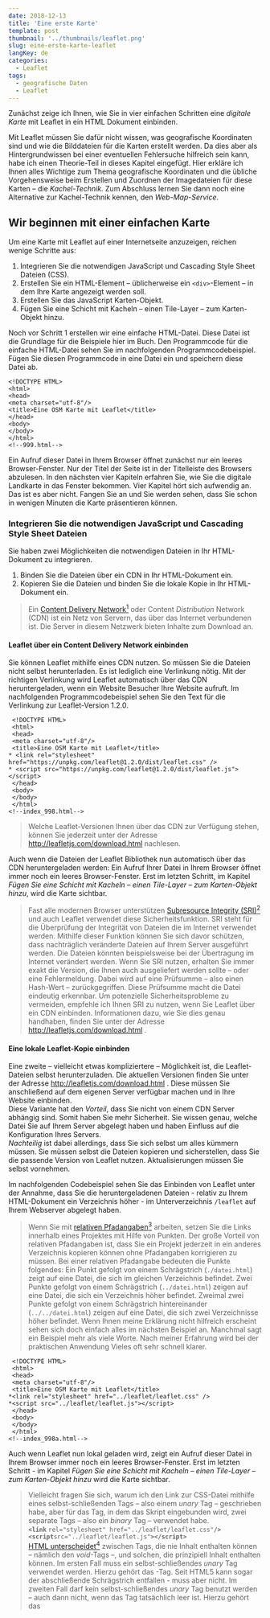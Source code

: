 ```yaml
---
date: 2018-12-13
title: 'Eine erste Karte'
template: post
thumbnail: '../thumbnails/leaflet.png'
slug: eine-erste-karte-leaflet
langKey: de
categories:
  - Leaflet
tags:
  - geografische Daten
  - Leaflet
---
```


Zunächst zeige ich Ihnen, wie Sie in vier einfachen Schritten eine
_digitale Karte_ mit Leaflet in ein HTML Dokument einbinden.

Mit Leaflet müssen Sie dafür nicht wissen, was geografische Koordinaten sind
und wie die Bilddateien für die Karten erstellt werden. Da dies aber als Hintergrundwissen bei einer eventuellen Fehlersuche hilfreich sein kann,
habe ich einen Theorie-Teil in dieses Kapitel eingefügt.
Hier erkläre ich Ihnen alles Wichtige zum Thema geografische Koordinaten und die übliche
Vorgehensweise beim Erstellen und Zuordnen der Imagedateien für diese Karten –
die _Kachel-Technik_. Zum Abschluss lernen Sie dann noch eine Alternative zur
Kachel-Technik kennen, den _Web-Map-Service_.

## Wir beginnen mit einer einfachen Karte

Um eine Karte mit Leaflet auf einer Internetseite anzuzeigen,
reichen wenige Schritte aus:

1. Integrieren Sie die notwendigen JavaScript und Cascading Style Sheet Dateien (CSS).
2. Erstellen Sie ein HTML-Element – üblicherweise ein `<div>`-Element – in dem Ihre Karte angezeigt werden soll.
3. Erstellen Sie das JavaScript Karten-Objekt.
4. Fügen Sie eine Schicht mit Kacheln – einen Tile-Layer – zum Karten-Objekt hinzu.

Noch vor Schritt 1 erstellen wir eine einfache HTML-Datei.
Diese Datei ist die Grundlage für die Beispiele hier im Buch.
Den Programmcode für die einfache HTML-Datei sehen Sie im nachfolgenden
Programmcodebeispiel. Fügen Sie diesen Programmcode in eine Datei ein und
speichern diese Datei ab.

```
<!DOCTYPE HTML>
<html>
<head>
<meta charset="utf-8"/>
<title>Eine OSM Karte mit Leaflet</title>
</head>
<body>
</body>
</html>
<!--999.html-->
```

Ein Aufruf dieser Datei in Ihrem Browser öffnet zunächst nur ein
leeres Browser-Fenster. Nur der Titel der Seite ist in der Titelleiste des
Browsers abzulesen. In den nächsten vier Kapiteln erfahren Sie, wie Sie die
digitale Landkarte in das Fenster bekommen. Vier Kapitel hört sich aufwendig
an. Das ist es aber nicht. Fangen Sie an und Sie werden sehen, dass Sie schon
in wenigen Minuten die Karte präsentieren können.

### Integrieren Sie die notwendigen JavaScript und Cascading Style Sheet Dateien

Sie haben zwei Möglichkeiten die notwendigen Dateien in Ihr HTML-Dokument zu integrieren.

1. Binden Sie die Dateien über ein CDN in Ihr HTML-Dokument ein.
2. Kopieren Sie die Dateien und binden Sie die lokale Kopie in Ihr HTML-Dokument ein.

> Ein [Content Delivery Network](https://de.wikipedia.org/w/index.php?title=Content_Delivery_Network&oldid=181620918)[^1]
> oder Content _Distribution_ Network (CDN) ist ein
> Netz von Servern, das über das Internet verbundenen ist. Die
> Server in diesem Netzwerk bieten Inhalte zum Download an.

#### Leaflet über ein Content Delivery Network einbinden

Sie können Leaflet mithilfe eines CDN nutzen. So müssen Sie die Dateien nicht selbst herunterladen. Es ist lediglich eine Verlinkung nötig. Mit der richtigen Verlinkung wird Leaflet automatisch über das CDN heruntergeladen, wenn ein Website Besucher Ihre Website aufruft. Im nachfolgenden Programmcodebeispiel sehen Sie den Text für die Verlinkung zur Leaflet-Version 1.2.0.

```
 <!DOCTYPE HTML>
 <html>
 <head>
 <meta charset="utf-8"/>
 <title>Eine OSM Karte mit Leaflet</title>
* <link rel="stylesheet" href="https://unpkg.com/leaflet@1.2.0/dist/leaflet.css" />
* <script src="https://unpkg.com/leaflet@1.2.0/dist/leaflet.js"></script>
 </head>
 <body>
 </body>
 </html>
<!--index_998.html-->
```

> Welche Leaflet-Versionen Ihnen über das CDN zur Verfügung stehen, können
> Sie jederzeit unter der Adresse http://leafletjs.com/download.html
> nachlesen.

Auch wenn die Dateien der Leaflet Bibliothek nun automatisch über das CDN heruntergeladen werden:
Ein Aufruf Ihrer Datei in Ihrem Browser öffnet immer noch ein leeres Browser-Fenster.
Erst im letzten Schritt, im Kapitel _Fügen Sie eine Schicht mit Kacheln – einen Tile-Layer – zum Karten-Objekt hinzu_, wird die Karte sichtbar.

> Fast alle modernen Browser unterstützen [Subresource Integrity (SRI)](https://en.wikipedia.org/w/index.php?title=Subresource_Integrity&oldid=839480720)[^2]
> und auch
> Leaflet verwendet diese
> Sicherheitsfunktion. SRI steht für die Überprüfung der Integrität
> von Dateien die im Internet verwendet werden. Mithilfe dieser
> Funktion können Sie sich davor schützen, dass nachträglich veränderte Dateien auf Ihrem
> Server ausgeführt werden. Die Dateien könnten beispielsweise bei der Übertragung im Internet verändert werden. Wenn Sie SRI nutzen, erhalten Sie immer exakt die Version, die
> Ihnen auch ausgeliefert werden sollte – oder eine
> Fehlermeldung. Dabei wird auf eine Prüfsumme – also einen
> Hash-Wert – zurückgegriffen. Diese Prüfsumme macht die Datei eindeutig erkennbar. Um potenzielle Sicherheitsprobleme zu vermeiden, empfehle ich
> Ihnen SRI zu nutzen, wenn Sie Leaflet über ein CDN einbinden. Informationen dazu, wie
> Sie dies genau handhaben, finden Sie unter der
> Adresse http://leafletjs.com/download.html .

#### Eine lokale Leaflet-Kopie einbinden

Eine zweite – vielleicht etwas kompliziertere – Möglichkeit ist, die
Leaflet-Dateien selbst herunterzuladen. Die aktuellen Versionen finden Sie unter
der Adresse http://leafletjs.com/download.html . Diese müssen Sie anschließend auf
dem eigenen Server verfügbar machen und in Ihre Website einbinden.  
Diese Variante hat den _Vorteil_, dass Sie nicht von einem CDN Server abhängig sind.
Somit haben Sie mehr Sicherheit. Sie wissen genau, welche Datei Sie auf Ihrem Server
abgelegt haben und haben Einfluss auf die Konfiguration Ihres Servers.  
_Nachteilig_ ist dabei allerdings, dass Sie sich selbst um alles kümmern müssen.
Sie müssen selbst die Dateien kopieren und sicherstellen, dass Sie die passende
Version von Leaflet nutzen. Aktualisierungen müssen Sie selbst vornehmen.

Im nachfolgenden Codebeispiel sehen Sie das Einbinden von Leaflet unter der Annahme, dass Sie die heruntergeladenen Dateien - relativ zu Ihrem HTML-Dokument ein Verzeichnis höher - im Unterverzeichnis `/leaflet` auf Ihrem Webserver abgelegt haben.

> Wenn Sie mit [relativen Pfadangaben](https://de.wikipedia.org/w/index.php?title=Pfadname&oldid=182767239)[^3] arbeiten, setzen Sie die Links innerhalb eines Projektes mit Hilfe von Punkten. Der große Vorteil von relativen Pfadangaben ist, dass Sie ein Projekt jederzeit in ein anderes
> Verzeichnis kopieren können ohne Pfadangaben korrigieren zu müssen. Bei einer relativen Pfadangabe bedeuten die Punkte folgendes: Ein Punkt gefolgt von einem Schrägstrich (`./datei.html`) zeigt auf eine Datei, die sich im gleichen Verzeichnis befindet. Zwei Punkte gefolgt von einem Schrägstrich (`../datei.html`) zeigen auf eine Datei, die sich ein Verzeichnis höher befindet. Zweimal zwei Punkte gefolgt von einem Schrägstrich hintereinander (`../../datei.html`) zeigen auf eine Datei, die sich zwei Verzeichnisse höher befindet. Wenn Ihnen meine Erklärung nicht hilfreich erscheint sehen sich doch einfach alles im nächsten Beispiel an. Manchmal sagt ein Beispiel mehr als viele Worte. Nach meiner Erfahrung wird bei der praktischen Anwendung Vieles oft sehr schnell klarer.

```
 <!DOCTYPE HTML>
 <html>
 <head>
 <meta charset="utf-8"/>
 <title>Eine OSM Karte mit Leaflet</title>
*<link rel="stylesheet" href="../leaflet/leaflet.css" />
*<script src="../leaflet/leaflet.js"></script>
 </head>
 <body>
 </body>
 </html>
<!--index_998a.html-->
```

Auch wenn Leaflet nun lokal geladen wird, zeigt ein Aufruf dieser Datei in Ihrem Browser
immer noch ein leeres Browser-Fenster. Erst im letzten Schritt -
im Kapitel _Fügen Sie eine Schicht mit Kacheln – einen Tile-Layer – zum Karten-Objekt hinzu_ wird die Karte sichtbar.

> Vielleicht fragen Sie sich, warum ich den Link zur CSS-Datei mithilfe
> eines selbst-schließenden Tags – also einem _unary_ Tag – geschrieben habe,
> aber für das Tag, in dem das Skript eingebunden wird, zwei separate
> Tags – also ein _binary_
> Tag – verwendet habe.  
> **`<link`** `rel="stylesheet" href="../leaflet/leaflet.css"`**`/>`**  
> **`<script`**`src="../leaflet/leaflet.js"`**`></script>`**  
> [HTML unterscheidet](https://de.wikipedia.org/w/index.php?title=Hilfe:Tags&oldid=181586744#Syntax)[^4]
> zwischen Tags, die nie
> Inhalt enthalten können – nämlich den _void_-Tags –, und
> solchen, die prinzipiell Inhalt enthalten können. Im ersten Fall
> muss ein selbst-schließendes _unary_ Tag verwendet werden.
> Hierzu gehört das <link>-Tag. Seit HTML5 kann sogar der abschließende Schrägstrich
> entfallen - muss aber nicht.
> Im zweiten Fall darf kein selbst-schließendes _unary_ Tag
> benutzt werden – auch dann nicht, wenn das Tag tatsächlich leer
> ist. Hierzu gehört das <script>-Tag.

#### Leaflet performant einbinden – defer oder async

In diesem Kapitel erkläre ich Ihnen, wie Sie Leaflet in Ihre Website einbinden
können, ohne den Ladeprozess der Webseite zu unterbrechen. Falls Sie noch unsicher
in der Anwendung von JavaScript sind und dieses Kapitel Sie eher verwirrt,
dann dürfen sie es überspringen. Das Beachten der Performance können
Sie auch erst angehen,
wenn Sie die ersten Karten selbst erstellt haben. Lesen Sie in diesem Falle einfach
im Kapitel _Erstellen Sie ein Element in dem Ihre Karte angezeigt werden soll_
weiter.

##### Was passiert genau, wenn eine Website geladen wird die im Kopfbereich ein Skript einbindet?

Sehen wir uns zunächst einmal an, was genau passiert, wenn ein Browser eine Website mit einem `<script>`-Tag lädt.

1. Als erstes lädt der Browser den Text der HTML-Seite.
2. Als nächstes beginnt er, den HTML-Code zu analysieren, also zu parsen.
3. Nun trifft der Parser auf das `<script>`-Tag, welches auf eine externe Skript-Datei verweist.
4. Der Browser fordert die Skript-Datei an. Einstweilen blockiert und stoppt der Parser seine Arbeit.
5. Je nach Größe der Datei ist das Skript nach einiger Zeit vollständig heruntergeladen und wird anschließend ausgeführt.
6. Nun endlich kann der Parser seine Arbeit fortsetzten und den Rest des
   HTML-Dokuments analysieren und am Ende im Browser anzeigen.

Wenn Sie sich diese Abfolge ansehen, können Sie sich vorstellen, dass Punkt vier
das performante Laden der Website negativ beeinflusst. Der Ladevorgang der Website
macht praktisch eine Pause. Solange bis alle Skripte heruntergeladen sind, passiert
nichts mehr. Und wenn es eine Sache gibt, die Website-Besucher und Suchmaschinen nicht
mögen, dann ist dies die Wartezeit beim Aufbau der Website.

##### Wie können Sie die Ladezeit positiv beeinflussen?

Um das im vorherigen Abschnitt beschriebene Problem zu umgehen wurde früher oft
empfohlen, den JavaScript-Code möglichst nah am schließenden
`<body>`-Tag in die Website zu integrieren. Zu dieser Empfehlung gibt
es mit HTML5 zwei gute Alternativen – nämlich die Attribute
[`defer`](https://wiki.selfhtml.org/index.php?title=Referenz:HTML/Attribute/defer&oldid=27295)[^5]
und
[`async`](https://wiki.selfhtml.org/index.php?title=Referenz:HTML/Attribute/async&oldid=27294)[^6].

Sofern Sie das Attribut `defer` verwenden, wird das Skript ausgeführt,
wenn das HTML-Dokument geladen und für die Ansicht umgewandelt - also geparst - ist.
Zum anderen können Sie das Attribut `async`
einsetzten. Mit `async` wird Ihr Skript asynchron mit dem HTML-Dokument ausgeführt.
Wenn Sie keines dieser Attribute explizit angegeben, wird erst das vollständige
Skript geladen und ausgeführt und erst dann wird das Laden und Parsen des
HTML-Dokuments fortgesetzt.

##### Was sollten Sie beim Einsatz von defer oder async mit Leaflet beachten?

Wenn Sie Ihre Karte auf Ihrer Website anzeigen, werden Sie nicht nur das
Leaflet-Skript laden. Sie werden später noch eigenen JavaSript-Code schreiben.
Dieser eigene Code setzt das Laden des Leaflet-Skripts voraus.
Aus diesem Grund müssen Sie sicherstellen, dass die Leaflet Bibliothek vollständig
geladen ist, bevor Ihr eigener Code ausgeführt wird. Dies können Sie mithilfe
des _Eventhandlers_: `load`.

Obwohl Ihr eigenes Skript voraussetzt, dass Leaflet vollständig geladen ist,
können Sie das Attribut `async` verwenden. Sehen Sie selbst: Das folgende einfache
Beispiel zeigt es Ihnen.

```
 <html>
 <head>
 <title>Eine OSM Karte mit Leaflet</title>
 <link rel="stylesheet"
 href="https://unpkg.com/leaflet@1.2.0/dist/leaflet.css" />
 </head>
 <body>
 <div id="map" style="width: 600px; height: 400px"></div>
*<script src="mymap_99.js" async></script>
*<script
*src="https://unpkg.com/leaflet@1.2.0/dist/leaflet.js" async></script>
 </body>
 </html>
<!--mymap_99.html-->
```

In ihrem eigenen Skript `mymap_99.js` müssen Sie mithilfe
von `window.addEventListener('load', function() ... )` das Laden des
vollständigen HTML-Dokuments abwarte.

```
*window.addEventListener('load', function()
 {
 var map = L.map('map',
 {
 center: [50.27264, 7.26469],
 zoom: 10
 });
 L.tileLayer('http://{s}.tile.osm.org/{z}/{x}/{y}.png').addTo(map);
 },
 false
*);
<!--mymap_99.js-->
```

Alle weiteren Beispiele hier im Buch habe ich ohne das Attribut `async`
erstellt, weil ich den Schwerpunkt auf die Verwendung von Leaflet
selbst setzen wollte.

### Erstellen Sie ein Element in dem Ihre Karte angezeigt werden soll

Das Einfügen eines HTML-Elements in unser Grundgerüst dürfte für Sie kein Problem
darstellen. Der Vollständigkeit halber habe ich diesen Schritt hier trotzdem eingefügt.

Setzen Sie ein `<div>`-Element mit einer bestimmten `ID` an die Stelle in Ihrem
HTML-Dokument, an der Sie Ihre Karte anzeigen möchten.
Stellen Sie dabei sicher, dass das `<div>`-Element, also der Kartencontainer,
eine definierte Höhe hat.

> Der einfachste Weg einem HTML-Element eine feste Höhe zuzuordnen, ist das `style`-Attribut – also direkt im HTML-Element selbst. Weil hier im Buch _Leaflet_ das Hauptthema ist, verwende ich für das Einbinden von Stylesheets in den Beispielen diese einfache Methode. Durch das direkte Festlegen von
> Formaten gehen allerdings im praktischen Einsatz viele Vorteile verloren. Alternative Varianten zum Einbinden von Stylesheets finden Sie unter anderem unter der Adresse [https://wiki.selfhtml.org/wiki/CSS/alternative_Stylesheets](https://wiki.selfhtml.org/index.php?title=CSS/alternative_Stylesheets&oldid=61905)[^7].

Im nachfolgenden Programmcodeausschnitt sehen Sie die relevante Zeile `<div style="height: 180px;" id="mapid"></div>`.

```
 <!DOCTYPE HTML>
 <html>
 <head>
 <meta charset="utf-8"/>
 <title>Eine OSM Karte mit Leaflet</title>
 <link rel="stylesheet" href="../leaflet/leaflet.css" />
 <script src="../leaflet/leaflet.js"></script>
 </head>
 <body>
*<div style="height: 180px;" id="mapid"></div>
 </body>
 </html>
<!--index_997.html-->
```

So, nun ist das HTML-Dokument bereit ein Leaflet Kartenobjekt zu initialisieren und interessante Dinge mit ihm anzustellen.

### Erstellen Sie das Karten-Objekt

Nun wird es spannend. Wir erstellen das Skript das die Karte anzeigen wird. Dabei beginnen wir mit dem Erstellen des Karten-Objektes. Im nachfolgenden Programmcodeausschnitt sehen Sie die erste Zeile des Skripts.

```
 <!DOCTYPE HTML>
 <html>
 <head>
 <title>Eine OSM Karte mit Leaflet</title>
 <link rel="stylesheet" href="../leaflet/leaflet.css" />
 <script src="../leaflet/leaflet.js"></script>
 </head>
 <body>
 <div style="height: 180px;" id="mapid"></div>
 <script>
*var mymap = L.map('mapid').setView([50.27264, 7.26469], 13);
 </script>
 </body>
 </html>
<!--index_996.html-->
```

Was haben wir genau gemacht? Wir haben mit dem Befehl `var mymap = L.map('mapid')` ein neues Objekt – oder eine neue Instanz – der Klasse `map` erstellt und dieser den Namen `mymap` gegeben.

> Sie frage sich nun vielleicht, wie wir
> eine neue Instanz ohne die Verwendung des Schlüsselwortes `new`
> erstellen konnten? Die Antwort ist einfach: Die Leaflet-Klassen sind mit
> einem Großbuchstaben – beispielsweise `L.Map` – benannt und diese
> müssen mit `new` erstellt werden. Es gibt aber Shortcuts mit Kleinbuchstaben
> – `L.map` – die aus Bequemlichkeitsgründen von den Leaflet-Programmierern
> für Sie erstellt wurden. Leaflet setzt hier das Entwurfsmuster
> [Fabrikmethode](https://de.wikipedia.org/w/index.php?title=Fabrikmethode&oldid=183961607)[^8]
> ein. Das Muster beschreibt, wie ein Objekt
> durch Aufruf einer Methode anstatt durch direkten Aufruf
> eines Konstruktors erzeugt wird.  
> Wollen Sie sich dies selbst ansehen? Die [Funktion `L.map()`](https://github.com/Leaflet/Leaflet/blob/7ed780cd35474f2acf0f17e7394807ff0973a031/src/map/Map.js#L1708)[^9] der Klasse `L.Map`
> finden Sie auf Github ganz am Ende in der Datei `map.js`. Ein weiteres Beispiel
> finden Sie zu Beginn des Kapitels _Custom Markers_.

Das Festlegen des Kartenmittelpunktes mithilfe der Koordinaten `[50.27264, 7.26469]`
und der Methode `setView()` und die Angabe der Zoomstufe 13 ist optional.
Ich empfehle Ihnen, diese Werte immer mitzugeben.
Denn: Es ist für jeden ärgerlich eine Karte zu sehen, die die ganze Welt anzeigt –
die relevanten Daten befinden sich aber alle in Gering, einem kleinen Dorf
in der deutschen Eifel. Man muss somit erst einmal mehrmals auf die Schaltflächen
zum Zoomen klicken.

> Sagen Ihnen die _Koordinaten_ in der Form [50.27264, 7.26469] nichts und möchten
> Sie gerne mehr zum Thema geografische Koordinaten erfahren? Dann lesen den Exkurs
> im Kapitel _Exkurs: Geographische Koordinaten_.

Sie verfügen nun über ein Leaflet Karten-Objekt,
mit dem Sie eine Karte anzeigen können.
Sie müssen dem _Karten-Objekt_ noch mitteilen,
welches _Kartenbild_ - also welche Grafiken - es anzeigen soll.
Dies tun Sie, indem Sie eine Schicht mit Kacheln, also einen _Tile-Layer_,
zum Karten-Objekt hinzufügen.
Wie Sie dies genau tun, zeige ich Ihnen im nächsten Kapitel.

### Fügen Sie eine Schicht mit Kacheln – einen Tile-Layer – zum Karten-Objekt hinzu

Der letzte Schritt beim Erstellen der Karte ist das Hinzufügen
der Kachel-Schicht. Diese Schicht – oder dieser Layer –
kann als eine Art Basiskarte angesehen werden.
Es handelt sich um die Grafiken, auf der die Geoobjekte,
die wir hier im Buch erarbeiten, dargestellt werden.
Also die Imagedateien.

Kacheln zum Anzeigen in einem digitalen Kartenobjekt werden
als Service von unterschiedlichen Providern angeboten.
Im nächsten Kapitel werde ich Ihnen genauer erläutert,
dass diese Kacheln normalerweise als 256 Pixel x 256 Pixel
Images angeboten werden und warum die URL zum Aufruf der Kacheln
die etwas kryptisch wirkenden Zeichen `/{z}/{x}/{y}.png` enthält.

Ich verwende hier das Angebot von http://www.openstreetmap.org zur Darstellung der Karte. Den Programmcode zum Einbinden der Imagedateien vom OpenStreetMap Tile-Server habe ich im nachfolgenden Programmcodebeispiel eingefügt. Es ist die Zeile `L.tileLayer('http://{s}.tile.osm.org/{z}/{x}/{y}.png').addTo(mymap);`. Die rechtlichen Voraussetzungen zur Verwendung der Kacheln des Openstreetmap-Servers finden Sie unter der Adresse `https://operations.osmfoundation.org/policies/tiles`.

```
 <!DOCTYPE HTML>
 <html>
 <head>
 <title>Eine OSM Karte mit Leaflet</title>
 <link rel="stylesheet" href="../leaflet/leaflet.css" />
 <script src="../leaflet/leaflet.js"></script>
 </head>
 <body>
 <div style="height: 180px;" id="mapid"></div>
 <script>
 var mymap = L.map('mapid').setView([50.27264, 7.26469], 13);
*L.tileLayer('http://{s}.tile.osm.org/{z}/{x}/{y}.png').addTo(mymap);
 </script>
 </body>
 </html>
<!--index_995.html-->
```

Was haben wir genau gemacht? Wir haben ein `TileLayer`-Objekt erstellt und diesem
die URL des OpenStreetMap-Servers übergeben. Außerdem haben wir die
Methode `addTo()` aufgerufen und dieser Methode unser Karten-Objekt
`mymap` als Parameter übergeben. So weiß Leaflet nun genau,
welche Bilder es wo abrufen
soll und kann die Kartenschicht zeichnen.

> Ich hatte es eben schon erwähnt: Leaflet ist so programmiert, dass Sie die
> verschiedenen Methoden verketten können. Dies ist möglich, weil die
> unterschiedlichen Methoden Objekte zurückgeben, die wieder
> Funktionen enthalten. Leaflet setzt das Entwurfsmuster
> [Fabrikmethode](https://de.wikipedia.org/w/index.php?title=Fabrikmethode&oldid=183961607)[^10]
> ein. So konnten wir
> `.addTo(mymap)` einfach an `L.tileLayer('http://{s}.tile.osm.org/{z}/{x}/{y}.png')` anhängen.
> Alternativ hätten wir zuerst ein TileLayer Objekt erstellen müssen und
> hätten erst im nächsten Schritt die Methode `addTo()` aufrufen können.

```
var x = L.tileLayer('http://{s}.tile.osm.org/{z}/{x}/{y}.png');
x.addTo(mymap);
```

Fertig! Sie haben nun eine vollständige Karte erstellt. Zählen Sie nach:
In diesen vier Schritten haben Sie gerade einmal fünf Zeilen Programmcode eingegeben.

Standardmäßig sind alle
Maus- und Touch-Interaktionen auf der Karte aktiviert.
Probieren Sie es aus – wir haben ja bisher noch keine Optionen übergeben –
alles ist Standard.
Sie können die Karte vergrößern und verkleinern und in der rechten unteren Ecke befindet sich ein
Hinweis darauf, dass die Karte mit Leaflet erstellt wurde.
Sie können nun die ganze Welt auf dieser Karte erkunden.
In der nachfolgenden Abbildung sehen Sie diese Karte – so sollte diese bei Ihnen aussehen, wenn Sie meinem Beispiel gefolgt sind.

![Ein Screenshot der eine Landkarte mit Leaflet anzeigt.](/images/997.png)

Bevor wir die Karte nun weiter bearbeiten, sehen wir uns ein bisschen Theorie an. Falls Sie keine Theorie mögen, können sie sofort praktisch im Kapitel _Die Karte mit Daten bestücken_ weitermachen.

##Exkurs: Geographische Koordinaten

Mithilfe von Längen und Breitengraden
können Sie die genaue Position eines jedes Punktes auf der Erdoberfläche angeben.

### Das Koordinatensystem der Erde

Das Grad-Netz der Erde ist ein gedachtes Koordinatensystem auf der Erdoberfläche mit sich rechtwinklig schneidenden Längen- und Breitenkreisen. Zum Aufbau dieses Koordinatensystems wird unser Erdball zunächst in 180 Breitenkreise und 360 Längenkreise eingeteilt.

- Die [Breitengrade](https://de.wikipedia.org/w/index.php?title=Geographische_Breite&oldid=183712238)[^11]
  oder Breitenkreise verlaufen parallel zum Äquator.
- Die [Längengrade](https://de.wikipedia.org/w/index.php?title=Geographische_L%C3%A4nge&oldid=182518754)[^12]
  oder Längenkreise verbinden Nord- und Südpol.

So entsteht ein [grobmaschiges Gitter](https://de.wikipedia.org/w/index.php?title=Geographische_Koordinaten&oldid=183407489)[^13],
anhand dessen jeder die ungefähre
Position auf der Erdoberfläche bestimmen kann.

![Das Gradnetz der Erde - By CIA, Niteowlneils (Public domain), via Wikimedia Commons](/images/964er.png)

Um die Genauigkeit zu erhöhen, wird jeder Breiten- und Längengrad weiter unterteilt.

#### Breitengrade

Die [Breitengrade](https://de.wikipedia.org/w/index.php?title=Geographische_Breite&oldid=183712238)
verlaufen von Osten nach Westen. Vielleicht wissen Sie noch aus dem Erdkundeunterricht in der Schule, dass der Äquator im rechten Winkel zur Erdachse verläuft. Er liegt etwa in der Mitte zwischen Nord- und Südpol. Im geografischen Koordinatensystem gilt er als Ausgangspunkt für die Berechnung der Breitenkreise und ihm wird ein Winkel von 0° zugeordnet.

![Breitengrade (Latitude) - By Pearson Scott Foresman (Public domain), via Wikimedia Commons](/images/964br.png)

#### Längengrade

Die [Längengrade](https://de.wikipedia.org/w/index.php?title=Geographische_L%C3%A4nge&oldid=182518754)[^14]
auf der Erde verlaufen von Norden nach Süden. Sie umspannen die Erde praktisch. Eine Längenkreishälfte wird als Meridian bezeichnet. Die Längenkreise haben keinen natürlichen Nullpunkt. Heute gilt der Meridan, der den Londoner Stadtteil Greenwich durchläuft, als Nullmeridian und somit als Ausgangspunkt für die Berechnung der Längengrade.

![Längengrade (Longitude) - By Pearson Scott Foresman (Public domain), via Wikimedia Commons](/images/964la.png)

### Schreibweisen von geografischen Koordinaten

Bei der Angabe von geographischen Koordinaten wird heute normalerweise eine von zwei
Schreibweisen verwendet: Entweder das [Sexagesimalsystem](https://de.wikipedia.org/w/index.php?title=Sexagesimalsystem&oldid=184103468)[^15],
welches von Wikipedia verwendet wird, oder die Dezimalschreibweise, die von Computerprogrammen bevorzugt wird.
Im Laufe unserer Geschichte haben sich allerdings eine Menge mehr unterschiedlicher
Systeme entwickelt.

> Falls Sie einmal in die Verlegenheit
> kommen sollten und eine Koordinate von einem System in ein anderes
> umrechnen müssen, kann ich Ihnen die Website [https://www.deine-berge.de/Rechner/Koordinaten/Dezimal/51,10](https://www.deine-berge.de/Rechner/Koordinaten/Dezimal/51,10)[^16]
> empfehlen,
> weil diese das Umrechnen zwischen vielen verschiedenen Systemen
> unterstützt.

#### Das Sexagesimalsystem

Das [Sexagesimalsystem](https://de.wikipedia.org/w/index.php?title=Sexagesimalsystem&oldid=184103468)[^17]
ist die traditionelle Schreibweise. Dieses System heißt
Sexagesimal, weil ein Grad eines Breitengrades 60 Minuten entspricht. Somit basiert
das Sexagesimalsystem auf der Zahl 60. Und der lateinische Name der Zahl 60 ist
_'sexagesimus'_.

Jeder Breiten- und Längengrad wird in 60 Minuten mit je 60 Sekunden unterteilt. Eine Koordinate besteht somit aus drei Teilen.

- Der erste Teil gibt die Längen- und Breitengrade als Winkel in Grad (°) an.
  Die Angabe ist ganzzahlig und liegt beim Längengrad zwischen  
  -180 und +180  
  und beim Breitengrad zwischen  
  -90 und +90.  
  Dabei steht beim Längengrad  
  **-**90° für die Angabe 90° **Süd**  
  und  
  **+**90° für die Angabe 90° **Nord**.  
  Die Breite wird entsprechend in **-**180° bis **+**180° angegeben,
  anstelle von 180° **West** bis 180° **Ost**.
- Der zweite Teil gibt die Minuten an. Die Minuten werden durch eine Prime (′) gekennzeichnet. Jeder Grad hat 60 Minuten. Das bedeutet, dass diese Zahl nicht kleiner als 0 sein darf und kleiner als 60 sein muss.
- Der dritte Teil gibt die Sekunden an. Jede Minute hat 60 Sekunden, die anhand einer Doppelprime (″) erkennbar sind. Genau wie bei den Minuten gilt also auch hier: Die Sekundenzahl darf nicht kleiner als 0 sein und muss kleiner als 60 sein.

Eine Breitenminute entspricht auf der Erdoberfläche einer Strecke von circa 1,852 Kilometern. Die Strecke, die einer Längenminute entspricht, beträgt am Äquator ebenfalls 1,852 Kilometer, verringert sich aber zum Pol hin auf 0 Kilometer.

So hat beispielsweise die Zugspitze die Koordinaten `47°25′16″, 10°59′7″`. Einem Ort, der auf dem westlichen Teil der Südhalbkugel liegt, könnten die Koordinaten `-11°27′30″, -72°47′23″` zugeordnet werden.

#### Die Dezimalschreibweise

Parallel zum traditionell gebräuchlichen Sexagesimalsystem hat sich die Angabe der
Koordinaten im Dezimalsystem etabliert. Das Dezimalsystem basiert auf der Zahl

10. Dieses System wird vor allem deshalb von Computern gerne benutzt, weil es sich
    damit recht unkompliziert rechnen lässt.

Die Genauigkeit einer Koordinate in der Dezimalschreibweise hängt sehr von der
Anzahl der Nachkommastellen ab. Bei nur zwei Nachkommastellen ergibt sich eine
mögliche Abweichung von bis zu einem Kilometer, bei vier Stellen nach dem Komma sind
es nur noch zehn Meter Abweichung und sechs Nachkommastellen entsprechen einer
Genauigkeit von einem Meter.

Orten auf der West- und Südhalbkugel wird in der Regel ein Minus (-) vorangestellt. Die Breite wird in Dezimalgrad von -90° bis +90° angegeben. Dabei steht **-**90° für die Angabe 90° **Süd** und **+**90° für die Angabe 90° **Nord**. Die Breite wird entsprechend in **-**180° bis **+**180° angegeben, anstelle von 180° **West** bis 180° **Ost**.  
Beispielsweise werden im Dezimalsystem die Koordinaten der Zugspitze mit `47.4211, 10.9852` angegeben. Einem Ort, der auf dem westlichen Teil der Südhalbkugel liegt, könnten die Koordinaten `-13.163333, -72.545556` zugeordnet werden.

## Exkurs: Wie werden Landkarten auf einer Website angezeigt?

Eine Karte ist im Grunde genommen nichts anderes als die Darstellung
einer [Abbildung](https://de.wikipedia.org/w/index.php?title=Abbild&oldid=182130782)[^18]
oder [Grafik](https://de.wikipedia.org/w/index.php?title=Grafik&oldid=182761925)[^19].
Abbildungen oder Grafiken müssen, damit sie von Computern verarbeitet werden können,
in einem [Grafikformat](https://de.wikipedia.org/w/index.php?title=Grafikformat&oldid=183935915)[^20]
gespeichert werden. Bevor wir uns genau ansehen, wie die Grafiken für
Landkarten erstellt werden, erkläre ich Ihnen nachfolgend kurz
die wesentlichen Unterschiede dieser beiden Formate.

### Grafikformate: Vektoren und Rastergrafiken

Ein Grafikformat ist ein Dateiformat, das den Aufbau einer Bilddatei beschreibt.
Bei den Grafikformaten können Sie alles in allem
zwischen [Vektorgrafiken](https://de.wikipedia.org/w/index.php?title=Vektorgrafik&oldid=182749111)[^21]
und
[Rastergrafiken](https://de.wikipedia.org/w/index.php?title=Rastergrafik&oldid=178300838)[^22]
unterscheiden. Im nächsten Bild sehen Sie oben eine Vektorgrafik
und unten eine Rastergrafik.

![Vektorgrafik und Rastergrafik](/images/930.png)

#### Vektoren

[Vektorgrafiken](https://de.wikipedia.org/w/index.php?title=Vektorgrafik&oldid=182749111)[^23]
basieren, im Gegensatz zu Rastergrafiken, nicht auf einem Pixelraster,
indem jedem Bildpunkt ein Farbwert zugeordnet ist.
Vektorgrafiken basieren auf einer Formel, die die Elemente, aus denen das Bild aufgebaut ist, genau beschreibt. Ein Kreis kann in einer Vektorgrafik anhand des Mittelpunktes, des Radiuses, der Linienstärke und der Farbe vollständig beschrieben werden. Deshalb müssen auch nur diese Parameter gespeichert werden. Je nach Bildgröße benötigen Vektorgrafiken daher oft weniger Speicherplatzbedarf als Rastergrafiken. Außerdem können sie im Gegensatz zur Rastergrafik stufenlos und verlustfrei skaliert, also vergrößert oder verkleinert werden.

#### Rastergrafiken

[Rastergrafiken](https://de.wikipedia.org/w/index.php?title=Rastergrafik&oldid=178300838)[^24]
kennen Sie sicherlich auch unter dem Namen Pixelgrafik oder
Bitmap. Dieses Format beschreibt die Bilder in Form einer Anordnung von Pixeln
als Raster. Pixel sind im Grunde genommen nichts anderes als Bildpunkten,
denen eine Farbe zugeordnet ist. Anders als bei Vektorgrafiken ist die Bildgröße –
die Breite und Höhe gemessen in Pixeln – und die Farbtiefe – die maximale Anzahl
an Farben – ein wesentliches Merkmal des Bildes. Eine Rastergrafik kann nicht
stufenlos und verlustfrei vergrößert werden.

### Vektoren und Rastergrafiken für digitale Karten

Karten sollen intuitiv und einfach bedienbar sein.
Idealerweise ist jeder Ausschnitt der Karte in jeder Auflösung schnell abrufbar.

Theoretisch ist dies für Vektorkarten möglich. Praktisch kostet es aber sehr viel Rechenzeit. Abgesehen von Satellitenaufnahmen oder Luftbildern, die nichts anderes als ein Foto sind, sind Karten in der Regel keine Rastergrafiken. Die Informationen anhand derer die Karte erstellt wird, werden als Daten gespeichert. Diese Daten entsprechen eher den Daten, mit denen Vektorgrafiken erstellt werden. Eine Straße wird beispielsweise mithilfe einer Anzahl von Punkten, die miteinander verbunden sind, dargestellt. Zusätzlich werden mit diesen Punkten Eigenschaften abgespeichert. Eine Eigenschaft kann der Straßenname sein – eine andere Eigenschaft kann der Straßenbelag sein.

Leider ist die Darstellung dieser Informationen auf einer Webseite in
einem Vektorformat aber schwierig.
Nicht alle Browser können gut mit Vektorgrafiken umgehen.
Außerdem gibt es viele Geodaten, die große Bereiche auf der Erde abdecken.
Diese müssen bei der Verwendung eines Vektorformates auch dann verarbeitet werden,
wenn Sie sich nur einen kleinen Bereich in Deutschland ansehen möchten.
Mit Rastergrafiken hat kein Browser Probleme.
So ziemlich jeder Browser kann eine Rasterkarte anstandslos auf einem
Bildschirm anzeigen.

Das Problem bei der Bereitstellung von geographischen Informationen
als Rastergrafik ist, dass eine gute Bildqualität eine hohe Auflösung voraussetzt.
Dies hat zur Folge, das die Grafikdateien sehr groß werden. Bilddateien,
die über das Internet geladen und im Browser angezeigt werden, sollten aber so klein
wie möglich sein.

Aus diesem Grund wird die Karte für kleine Ausschnitte im Vorfeld berechnet
und in einem Rasterformat gespeichert.
Als Rasterformat wird
[PNG](https://de.wikipedia.org/w/index.php?title=Portable_Network_Graphics&oldid=183603310)[^25]
verwendet. Wie dies genau gemacht wird, erkläre ich Ihnen im nächsten Kapitel.

### Wir unterteilen die Welt in Kacheln

Um eine Karte anzuzeigen, wird die Welt also in Ausschnitte,
genau genommen in Quadrate zerlegt. Die Quadrate werden
_'Tiles'_, das ist das englische Wort für
_'Kacheln'_, genannt. Jedes Quadrat ist exakt 256 Pixel x 256 Pixel groß.

> Nicht nur OpenStreetMap, auch die Google
> Maps API unterteilt ihr Kartenbilder in Kacheln. Wenn Sie die Website
> https://www.google.de/maps aufrufen und eine andere Vergrößerungsstufe wählen,
> wird ermittelt,
> welche Daten erforderlich sind. Diese Daten werden dann in einen Satz
> mit Kacheln übersetzt und angezeigt.
> Dabei bildet die Zoom-Stufe 0 die ganze Welt auf ein Quadrat ab.
> Teilt man den Erdumfang von 40.038 Kilometern durch die 256 Pixel
> der Kachel sieht man im Ergebnis, dass ein Pixel 156,4 Kilometer darstellt.
> Das ist noch nicht sehr detailliert. Bis Zoom-Stufe 19 ändert sich eine ganze Menge.
> In der nachfolgenden Tabelle sehen Sie, dass bei Zoom-Stufe 19 ein Pixel einem
> Bereich von 0,3 Metern auf der Erde entspricht. Damit kann man schon etwas anfangen!

| Zoom-Stufe | Kachel-Anzahl  | Kachel-Breite entpricht | Ein Pixel entspricht |
| ---------- | -------------- | ----------------------- | -------------------- |
| 0          | 1              | 40.038 Kilometer        | 156 Kilometer        |
| 1          | 4              | 20.019 Kilometer        | 78 Kilometer         |
| 2          | 16             | 10.009 Kilometer        | 39 Kilometer         |
| 3          | 64             | 5.004 Kilometer         | 19,5 Kilometer       |
| 4          | 256            | 2.502 Kilometer         | 9,8 Kilometer        |
| ...        | ...            | .....                   | ....                 |
| 15         | 1 Milliarden   | 1.224 Meter             | 4,8 Meter            |
| 16         | 4 Milliarden   | 612 Meter               | 2,4 Meter            |
| 17         | 17 Milliarden  | 306 Meter               | 1,2 Meter            |
| 18         | 68 Milliarden  | 306 Meter               | 0,6 Meter            |
| 19         | 275 Milliarden | 76 Meter                | 0,3 Meter            |

Die vollständige Tabelle können Sie unter der Adresse [http://wiki.openstreetmap.org/wiki/Zoom_levels](https://wiki.openstreetmap.org/w/index.php?title=Zoom_levels&oldid=1620415)[^26] mit weiteren Angaben im Internet abrufen.

> Vielleicht probieren Sie nun das Zoomen im vorangegangene Beispiel aus und wundern sich, dass Sie die Karte nur bis zur Zoom-Stufe 18 vergrößern können. Das liegt daran, dass bei dieser OpenStreeMap Karte standardmäßig die Option `maxZoom` mit 18 gesetzt ist. Sie können diese Option jedoch überschreiben. Wie das geht sehen Sie im nachfolgenden Programmcodebeispiel. Weitere Informationen finden Sie im Kapitel zur Karte von _Stamen_.

```
 <!DOCTYPE HTML>
 <html>
 <head>
 <title>Eine OpenStreetMap Karte mit Leaflet</title>
 <link rel="stylesheet" href="../leaflet/leaflet.css" />
 <script src="../leaflet/leaflet.js"></script>
 </head>
 <body>
 <div style="height: 180px;" id="mapid"></div>
 <script>
 var mymap = L.map('mapid').setView([50.27264, 7.26469], 13);
 L.tileLayer('http://{s}.tile.osm.org/{z}/{x}/{y}.png',
 {
*minZoom: 0, maxZoom: 19
 }
 )
 .addTo(mymap);
 </script>
 </body>
 </html>
<!--index_995a.html-->
```

> Vielleicht sind Sie es gewohnt, bei der Darstellung von Landkarten in den Zahlen eines Maßstabs zu denken? Bei digitalen Karten gibt es keinen Maßstab im Sinne einer Papierkarte, weil die Druckauflösung nicht bekannt ist und ein Maßstab hiervon abhängt. Ein Maßstab kann immer nur relativ zur Auflösung angegeben werden.

### Wie weiß Leaflet welche der vielen Kacheln angezeigt werden sollen?

Nun haben wir jede Menge Kacheln und möchten mit diesen eine digitale Karte auf
unserer Website anzeigen. Woher weiß Leaflet, welche Kacheln, also welche Bilddatei, es vom verlinkten Server
laden und an welcher Stelle es diese anzeigen soll?
Dazu sehen wir uns zunächst einmal an, wie die Kacheln genau erstellt werden.

Um ein Bild von einer Karte in kleine überschaubare Abschnitte zu teilen,
unterscheidet der Server, der die Kacheln erzeugt, zwischen verschiedenen
Zoom-Stufen und für jede Zoom-Stufe erstellt er ein eigenes Set von Kacheln –
praktisch eine eigene Ebene.  
Da der Standard für die Größe der Kacheln 256 Pixel x 256 Pixel beträgt,
ist bei der Zoom-Stufe 0 die gesamte Welt in einer einzigen 256 Pixel x 256 Pixel
großen Kachel enthalten. In der Tabelle im vorherigen Kapitel konnten Sie ja
schon erkennen, dass jede Erhöhung der Zoom-Stufe auch die Anzahl der
anzuzeigenden Kacheln erhöht.

Um die Kacheln in der richtigen Weise zu benutzen, muss es ein Muster geben,
das befolgt werden kann, um sicherzustellen, dass die richtigen Kacheln vom Server
geladen werden und vom Browser des Clients an der richtigen Stelle angezeigt werden.

Im Kapitel
_Fügen Sie eine Schicht mit Kacheln – einen Tile-Layer – zum Karten-Objekt hinzu_ hatten wir die URL für den Tile Server mit `http://{s}.tile.openstreetmap.org/{z}/{x}/{y}.png` angegeben.

Der Teil `{z}/{x}/{y}` des Pfades zur PNG-Datei enthält Variablen aus denen der Namen der Bilddatei berechnet werden kann.

- `{z}` bezeichnet die zu ladende Zoom-Stufe.
- `{x}` bezeichnet die Position auf der x-Achse der Kachel.
- `{y}` bezeichnet die Position auf der y-Achse.
- `{s}` steht für eine optionale Subdomain.

Zum Beispiel wird das Bild für die niedrigste Zoom-Stufe – also das Bild welches den größten Bereich pro Pixel anzeigt – unter dem Dateinamen `0/0/0.png` abgespeichert.

![Das Bild für die niedrigste Zoom-Stufe `0/0/0.png`.](/images/998.png)

Die vollständige URL dieses Kachelbildes auf dem Openstreetmap Server ist `http://a.tile.openstreetmap.org/0/0/0.png`. Probieren Sie es, klicken Sie den Link an oder öffnen Sie selbst die Adresse http://a.tile.openstreetmap.org/0/0/0.png in Ihrem Internetbrowser.

> Tiefer gehend können Sie das Thema auf der Website von OpenStreetMap, genau unter der Adresse [http://wiki.openstreetmap.org/wiki/Slippy_map_tilenames](https://wiki.openstreetmap.org/w/index.php?title=Slippy_map_tilenames&oldid=1706759)[^27],
> nachlesen.

Bei der Zoom-Stufe 1 sind die Kacheln,
wie in der nachfolgenden Grafik dargestellt, angeordnet.

![Ein Bild mit allen Kacheln für die zweitniedrigste Zoom-Stufe.](/images/998a.png)

Unter der Adresse [http://a.tile.openstreetmap.org/1/0/0.png](http://a.tile.openstreetmap.org/1/0/0.png)
finden sie die Grafik, die sich in der Abbildung links oben befindet.

## Schöne Kartenlayer

Nachdem das Erstellen der ersten Karte so einfach vonstatten ging fragen Sie sich sicher,
ob es genauso einfach ist eine alternative Darstellung – also
Kacheln eines anderen Providers – zu verwenden.
Die Antwort ist: Ja, meist ist es ist genauso einfach!

Ich zeige Ihnen dies hier anhand von zwei weiteren Providern, nämlich [thunderforest.com](https://www.thunderforest.com)[^28] und
[stamen.com](https://stamen.com)[^29]. Im Kapitel _ESRI - Environmental Systems Research Institute_ finden Sie weitere Beispiele.

> Mögen Sie die Karten von [GoogleMaps](https://www.google.com/maps)[^30] und möchten Sie gerne die Kacheln von Google für Ihre digitale Karte nutzen? Wenn Sie dies zusammen mit Leaflet tun möchten, können Sie dies mithifle des Plugins [L.GridLayer.GoogleMutant](https://gitlab.com/IvanSanchez/Leaflet.GridLayer.GoogleMutant)[^31].

### Thunderforest

Thunderforest bietet Ihnen gleich neun verschiedene Kachel-Varianten. Sie erreichen die Kacheln alle über die gleiche URL, lediglich das Unterverzeichnis muss angepasst werden.

> Um Kacheln von Thunderforest zu
> verwenden, müssen Sie ein Zugriffstoken anfordern. Dieses Token können Sie über
> die Adresse [https://www.thunderforest.com/docs/apikeys](https://www.thunderforest.com/docs/apikeys)[^32]
> selbst erstellen. Wenn Sie ihre Karte erstellen, hängen Sie dieses Zugriffstoken
> einfach an das Ende der URL des Tile-Servers an. Zum Beispiel so:
> `https://{s}.tile.thunderforest.com/cycle/{z}/{x}/{y}.png?apikey=YourApiKey`

Die Kacheln der OpenCyclemap finden Sie beispielsweise unter der Adresse

`https://{s}.tile.thunderforest.com/cycle/{z}/{x}/{y}.png?apikey=YourApiKey`

abgelegt. Die Transportvariante finden Sie unter der Adresse

`https://{s}.tile.thunderforest.com/transport/{z}/{x}/{y}.png?apikey=YourApiKey.`

---

Nachfolgende Übersicht zeigt Ihnen die verschiedenen Kartenstile von Thunderforest.

![pioneer](/images/997pioneer.png)

---

![cycle](/images/997cycle.png)

---

![transport](/images/997transport.png)

---

![outdoors](/images/997outdoors.png)

---

![transport-dark](/images/997transportdark.png)

---

![mobile-atlas](/images/997mobileatlas.png)

---

![neigborhood](/images/997neigborhood.png)

---

Wenn Sie Thunderforest verwenden möchten, müssen Sie unser bisheriges Beispiel
nun in einer Zeile abändern. Sie müssen als Tile Layer nur die im Beispiel
zu sehende URL angeben. Der nachfolgende Programmcode zeigt Ihnen ein vollständiges
Beispiel.

```
 <!DOCTYPE HTML>
 <html>
 <head>
 <title>Eine OSM Karte mit Leaflet</title>
 <link rel="stylesheet" href="../leaflet/leaflet.css" />
 <script src="../leaflet/leaflet.js"></script>
 </head>
 <body>
 <div style="height: 700px;" id="mapid"></div>
 <script>
 var mymap = L.map('mapid').setView([50.27264, 7.26469], 13);
*L.tileLayer('https://{s}.tile.thunderforest.com/landscape/{z}/{x}/{y}.png?apikey=IhrKey')
*.addTo(mymap);
 </script>
 </body>
 </html>
<!--index_994.html-->
```

### Stamen

Stamen legt den Schwerpunkt auf gutes Design. Informationen zu den Karten von Stamen finden Sie auf der Website [http://maps.stamen.com](http://maps.stamen.com). Die Übersicht zeigt Ihnen drei Kartenstile von Stamen.

![watercolor](/images/996watercolor.png)

---

![toner](/images/996toner.png)

---

![terraint](/images/996terrant.png)

---

Beim Einbinden einer Karte von Stamen müssen Sie zusätzlich eine
JavaScript Datei verlinken. Wie Sie den `StamenTileLayer` genau nutzen,
können Sie im nachfolgenden Programmcodebeispiel ablesen.

```
 <!DOCTYPE HTML>
 <html>
 <head>
 <title>Eine OSM Karte mit Leaflet</title>
 <link rel="stylesheet" href="../leaflet/leaflet.css" />
 <script src="../leaflet/leaflet.js"></script>
*<script type="text/javascript"
*src="http://maps.stamen.com/js/tile.stamen.js">
*</script>
 </head>
 <body>
 <div style="height: 700px;" id="mapid"></div>
 <script>
 var mymap = L.map('mapid').setView([50.27264, 7.26469], 13);
*var layer = new L.StamenTileLayer("watercolor");
*mymap.addLayer(layer);
 </script>
 </body>
 </html>
<!--index_993.html-->
```

> **Achtung:** Der `StamenTileLayer` unterstützt nicht alle Zoom-Stufen. Wenn Sie den Typ `watercolor` verwenden, sehen Sie zum Beispiel mit der Zoom-Stufe 19 eine leere graue Fläche. Um dies zu verhindern können Sie die Optionen des `StamenTileLayer` überschreiben.

- Setzten Sie dafür nach der Instanziierung die Options `maxZoom` auf 19. So
  bleibt die Zoom-Stufe 19 als Ebene auf der Karte erhalten.
- Setzen Sie dann aber die Option `maxNativeZoom` auf 18.
  Dies bewirkt, dass Leaflet nicht versucht, Kachel für eine Zoom-Stufe 19 zu laden.
  Stattdessen benutze Leaflet auch bei Zoom-Stufe 19 die Kacheln der Zoom-Stufe 18 –
  skaliert diese aber auf die Größe der Zoom-Stufe 19.

```
...
var layer = new L.StamenTileLayer("watercolor");
layer.options.maxZoom = 19;
layer.options.maxNativeZoom = 18;
...
<!--index_993a.html-->
```

ESRI ist ein weiterer Anbieter von Basiskarten.
Was ESRI genau ist und wie Sie die Karten dieses Institius einbinden können
erkläre ich Ihnen im Kapitel zu _ESRI_.

> Haben Sie noch nicht den Kartenstil gefunden, den Sie suchen oder sind Sie einfach nur neugierig, welche Karten sonst noch angeboten werden? Verweise auf weitere Tile-Server-Provider finden Sie unter der Adresse: [http://wiki.openstreetmap.org/wiki/Tiles](https://wiki.openstreetmap.org/w/index.php?title=Tiles&oldid=1550873)[^33].

## Images als Layer – Web-Map-Service

Sie haben eine gute Satellitenaufnahme und möchten diese als Schicht
in Ihrer Karte anzeigen. Vielleicht denken Sie auch an die Wetterwarnkarten
des Deutschen Wetterdienstes, die im Grunde genommen nur aus
eingefärbten Polygonen bestehen. Ein Umwandeln dieser
Grafikdateien in 275 Milliarden Kacheln, wie es im vorherigen Kapitel
beschriebenen wurde, wäre zwar möglich – Sie können sich aber vorstellen,
dass es für diese Aufgabenstellungen adäquatere Techniken gibt.

### Eine einfache Leaflet-Karte mithilfe des Web-Map-Services erstellen

Eine Alternative zur schon beschriebenen Kachel-Technik ist der
[Web-Map-Service (WMS)](https://de.wikipedia.org/w/index.php?title=Web_Map_Service&oldid=176931156)[^34].
Der WMS ist ein Spezialfall eines [Web Services](https://de.wikipedia.org/w/index.php?title=Webservice&oldid=177080675)[^35].
Dieser Service bietet Ihnen eine Schnittstelle zum Abrufen von
Landkartenausschnitten über das Internet.

Ein WMS bietet drei Funktionen, die von einem Benutzer angefragt werden können.
Die Funktionen

- `GetCapabilities` und `GetFeatureInfo` können wir hier vernachlässigen.
  Diese sind für die Anzeige der Karte nicht relevant.
- Die Funktion `GetMap` ist die, die wir uns genauer ansehen und die von
  Leaflet angewendet wird.
- Bei einem Aufruf von `GetMap` liefert der WMS ein [georeferenziertes](https://de.wikipedia.org/w/index.php?title=Georeferenzierung&oldid=174938538)[^36]
  Rasterbild.

> Bei einem
> [georeferenzierten](https://de.wikipedia.org/w/index.php?title=Georeferenzierung&oldid=174938538)
> Rasterbild handelt
> es sich um eine Bilddatei, der raumbezogene Informationen hinzugefügt
> wurden. Das hört sich zunächst einmal sehr theoretisch an.
> Praktisch können Sie sich den Vorgang der Georeferenzierung so
> veranschaulichen: Stellen Sie sich vor, dass das Bild auf einen Bereich auf der Erde gelegt wird. Gleichzeitig wird das
> Gradnetz der Erde dieses Bereichs mit dem Bild verbunden. Im Ergebnis
> wird also jedem Pixel des Bildes eine Koordinate – in Relation zum
> Gradnetz der Erde – zugewiesen. Georeferenzierung kennen Sie
> vielleicht auch unter dem Begriff Geokodierung, Geotagging oder
> Verortung.

Innerhalb des `GetMap` Aufrufs können Sie Optionen auswählen.
Zum Beispiel können Sie angeben,

- welches Koordinatensystem zugrundelegt werden soll,
- welchen Kartenausschnitt Sie sehen möchten,
- wie groß der Kartenausschnitt sein soll oder
- welches Ausgabeformat Sie gerne hätten.

Mit folgendem URL-Abruf erhalten Sie beispielsweise ein speziell
zusammengestelltes Bild vom GeoWebservice des
[Deutschen Wetterdienstes](http://www.dwd.de/)[^37] [^38].

`https://maps.dwd.de/geoserver/dwd/ows?service=WMS&version=1.3`  
`&request=GetMap`  
`&layers=dwd:Warnungen_Landkreise`  
`&bbox=6.15,51.76,14.90,55.01`  
`&width=512`  
`&height=418`  
`&srs=EPSG:4326`  
`&format=image%2Fjpeg`  
`&CQL_FILTER=EC_II%20IN%20('51','52')`

Probieren Sie es aus: Der Aufruf der URL im Browser produziert eine
Karte mit allen momentan ausgegebenen gültigen Windwarnungen der Kategorie
51 (Windböen) und 52 (Sturmböen) für Norddeutschland. Ausgegeben im JPG-Format.
Sie sehen allerdings nur dann ein Bild, wenn tatsächlich Wetterwarnungen vorhanden
sind.

> Eine Anleitung zur Nutzung des GeoWebservices des Deutschen Wetterdienstes
> finden Sie unter der Adresse
> [https://www.dwd.de/DE/wetter/warnungen_aktuell/objekt_einbindung/einbindung_karten_geowebservice.pdf?\_\_blob=publicationFile&v=11](https://www.dwd.de/DE/wetter/warnungen_aktuell/objekt_einbindung/einbindung_karten_geowebservice.pdf?__blob=publicationFile&v=11).

Detaillierte technische Informationen zum Web Mapping Service (WMS)
allgemein finden Sie unter der Adresse
[http://www.opengeospatial.org/standards/wms](http://www.opengeospatial.org/standards/wms)
im Internet. Ausführliche Informationen zu den möglichen Funktionen
eines Geoservers finden Sie unter [http://docs.geoserver.org](http://docs.geoserver.org).

Ich möchte Sie hier an dieser Stelle nicht mit trockenen Dokumentationen von Web Services langweilen. Viel lieber zeige ich Ihnen ein praktisches Beispiel. Im nachfolgenden Programmcodeausschnitt sehen Sie die wesentlichen Zeilen.

```
 <!DOCTYPE HTML>
 <html>
 <head>
 <title>Eine OSM Karte mit Leaflet</title>
 <link rel="stylesheet" href="../leaflet/leaflet.css" />
 <script src="../leaflet/leaflet.js"></script>
 </head>
 <body>
 <div style="height: 700px;" id="mapid"></div>
 <script>
 var mymap = L.map('mapid').setView([50.27264, 7.26469], 7);
*var dwd = L.tileLayer.wms("https://maps.dwd.de/geoserver/dwd/wms", {
*layers:'dwd:bluemarble',
*}).addTo(mymap);
 </script>
 </body>
 </html>
<!--index_992.html-->
```

Wenn Sie dieses Beispiel mit dem Laden eines `L.tileLayer` ohne WMS vergleichen, ist eigentlich nur eine Zeile anders.

Anstelle der Zeile

```
L.tileLayer**('http://{s}.tile.osm.org/{z}/{x}/{y}.png').addTo(mymap);
```

haben wir

```
L.tileLayer.wms**("https://maps.dwd.de/geoserver/dwd/wms", {
layers:'dwd:bluemarble',
}).addTo(mymap);
```

eingefügt.

Wichtig ist, dass Sie dem Aufruf `L.tileLayer.wms`

- die richtige Adresse zum WMS Service mitgeben und
- die Option `layers`

passend setzen.

Für alle anderen Parameter setzt Leaflet, oder der Service selbst,
Standardwerte ein – falls Sie nichts Spezielles angeben ...

Möchten Sie wissen, was vom WMS-Service geliefert wird?
Dann öffnen Sie doch die HTML-Datei des vorherigen Beispiels in Ihrem Browser.
Mit dem Layer `dwd:bluemarble`
können Sie ein Satellitenbild zu Ihrer Karte hinzufügen.
Wie das genau aussieht, sehen Sie im nachfolgenden Bild.

![Ein Satellitenbild, das über einen WMS-Service geladen wurde.](/images/942.png)

### L.tileLayer.wms über L.tileLayer.wms

Das Schöne an WMS-Layern ist, das Sie diese übereinander legen können.
Das nachfolgende Beispiel enthält Programmcode, der im Ergebnis gleichzeitig
drei WMS-Layer übereinander anzeigt.

```
 <!DOCTYPE HTML>
 <html>
 <head>
 <title>Eine OSM Karte mit Leaflet</title>
 <link rel="stylesheet" href="../leaflet/leaflet.css" />
 <script src="../leaflet/leaflet.js"></script>
 </head>
 <body>
 <div style="height: 700px;" id="mapid"></div>
 <script>
 var mymap = L.map('mapid').setView([50.27264, 7.26469], 7);
*L.tileLayer.wms("https://maps.dwd.de/geoserver/dwd/wms",
*{
*transparent: true,
*layers:'dwd:bluemarble',
*}).addTo(mymap);
*L.tileLayer.wms("https://maps.dwd.de/geoserver/dwd/wms",
*{
*format: 'image/png',
*transparent: true,
*layers:'dwd:Warngebiete_Kreise'
*}).addTo(mymap);
*L.tileLayer.wms("https://maps.dwd.de/geoserver/dwd/wms",
*{
*format: 'image/png',
*transparent: true,
*layers:'dwd:Warnungen_Gemeinden_vereinigt'
*}).addTo(mymap);
 </script>
 </body>
 </html>
<!--index_991.html-->
```

Dieses Beispiel ist meiner Meinung nach selbsterklärend.
Wichtig ist, dass Sie die Option `transparent` mit `true` übergeben.
Andernfalls sehen Sie nur einen – nämlich den obersten – Layer.
Bereiche, die nicht mit Daten gefüllt sind, werden weiß gezeichnet.
Außerdem müssen Sie die Option `format` mit `'image/png'` belegen.
Leaflet lädt ansonsten automatisch das Format `'image/jpeg'` und dieses Format
unterstützt keine Transparenz.

![Mehrere Layer, die über einen WMS-Service geladen wurde.](/images/994.png)

![Mehrere Layer, die über einen WMS-Service geladen wurde.](/images/994a.png)

### L.tileLayer.wms und L.tileLayer zusammen auf einer Karte

Das nachfolgende Beispiel zeigt Ihnen, wie Sie einen `L.tileLayer` mit einem `L.tileLayer.wms` kombinieren können.

```
 <!DOCTYPE HTML>
 <html>
 <head>
 <title>Eine OSM Karte mit Leaflet</title>
 <link rel="stylesheet" href="../leaflet/leaflet.css" />
 <script src="../leaflet/leaflet.js"></script>
 </head>
 <body>
 <div style="height: 700px;" id="mapid"></div>
 <script>
 var mymap = L.map('mapid').setView([50.27264, 7.26469], 7);
*L.tileLayer('http://{s}.tile.osm.org/{z}/{x}/{y}.png').addTo(mymap);
*L.tileLayer.wms("https://maps.dwd.de/geoserver/dwd/wms",
*{
*format: 'image/png',
*transparent: true,
*layers:'dwd:Warngebiete_Kreise'
*}).addTo(mymap);
*L.tileLayer.wms("https://maps.dwd.de/geoserver/dwd/wms",
*{
*transparent: true,
*format: 'image/png',
*layers:'dwd:Warnungen_Gemeinden_vereinigt'
*}).addTo(mymap);
 </script>
 </body>
 </html>
<!--index_990.html-->
```

Für dieses Beispiel gilt das, was ich im vorherigen Beispiel bezüglich
Transparenz und Format geschrieben habe. Zusätzlich müssen Sie darauf
achten, dass Sie den `L.tileLayer` nicht über die `L.tileLayer.wms.Layer`
Schicht legen. Der `L.tileLayer` ist nicht transparent. Er würde die
`L.tileLayer.wms.Layer` Schicht vollständig abdecken.

Die nachfolgende Abbildung zeigt Ihnen die zwei
`L.tileLayer.wms` Layer über dem `L.tileLayer` Layer.

![Zwei `L.tileLayer.wms` Layer über dem `L.tileLayer` Layer.](/images/994b.png)

> **Achtung:**
> Wenn auf Ihrer Karte
> der Layer `dwd:Warnungen_Gemeinden_vereinigt` nicht angezeigt wird, kann es daran
> liegen, dass es zur Zeit keine Warnungen gibt.  
> Dieser Layer enthält nur Daten, wenn aktuell Wetterwarnungen vorliegen.  
> Die grünen Polygone – im Layer `dwd:Warngebiete_Kreise` – die
> die Landkreise darstellen, werden dahingegen immer eingeblendet.

## In diesem Kapitel haben wir ...

In diesem Kapitel haben Sie auf unterschiedliche Arten eine Karte erstellt.

In den nächsten Kapiteln werden wir diese Karte mit Elementen und Informationen füllen.

[^1]: https://de.wikipedia.org/w/index.php?title=Content_Delivery_Network&oldid=181620918 (https://bit.ly/2TncQZt)
[^2]: https://en.wikipedia.org/w/index.php?title=Subresource_Integrity&oldid=839480720 (https://bit.ly/2Srb5tX)
[^3]: https://de.wikipedia.org/w/index.php?title=Pfadname&oldid=182767239 (https://bit.ly/2VjlJVn)
[^4]: https://de.wikipedia.org/w/index.php?title=Hilfe:Tags&oldid=181586744#Syntax (https://bit.ly/2An9HSe)
[^5]: https://wiki.selfhtml.org/index.php?title=Referenz:HTML/Attribute/defer&oldid=27295 (https://bit.ly/2Vjsu9G)
[^6]: https://wiki.selfhtml.org/index.php?title=Referenz:HTML/Attribute/async&oldid=27294 (https://bit.ly/2GKVC6B)
[^7]: https://wiki.selfhtml.org/index.php?title=CSS/alternative_Stylesheets&oldid=61905 (https://bit.ly/2QaS1OJ)
[^8]: https://de.wikipedia.org/w/index.php?title=Fabrikmethode&oldid=183961607 (https://bit.ly/2CGuphr)
[^9]: https://github.com/Leaflet/Leaflet/blob/7ed780cd35474f2acf0f17e7394807ff0973a031/src/map/Map.js#L1708 (https://bit.ly/2rYnQAu)
[^10]: https://www.deine-berge.de/Rechner/Koordinaten/Dezimal (https://bit.ly/2LFGXIF)
[^11]: https://de.wikipedia.org/w/index.php?title=Geographische_Breite&oldid=183712238 (https://bit.ly/2QUyoQa)
[^12]: https://de.wikipedia.org/w/index.php?title=Geographische_L%C3%A4nge&oldid=182518754 (https://bit.ly/2EWcXqT)
[^13]: https://de.wikipedia.org/w/index.php?title=Geographische_Koordinaten&oldid=183407489 (https://bit.ly/2EWbzoK)
[^14]: https://de.wikipedia.org/w/index.php?title=Geographische_L%C3%A4nge&oldid=182518754 (https://bit.ly/2VklXMi)
[^15]: https://de.wikipedia.org/w/index.php?title=Sexagesimalsystem&oldid=184103468 (https://bit.ly/2BNBWct)
[^16]: https://www.deine-berge.de/Rechner/Koordinaten/Dezimal (https://bit.ly/2Rm9MiB)
[^17]: https://de.wikipedia.org/w/index.php?title=Sexagesimalsystem&oldid=184103468 (https://bit.ly/2CFPCYQ)
[^18]: https://de.wikipedia.org/w/index.php?title=Abbild&oldid=182130782 (https://bit.ly/2VlsDd5)
[^19]: https://de.wikipedia.org/w/index.php?title=Grafik&oldid=182761925 (https://bit.ly/2Sm6uJw)
[^20]: https://de.wikipedia.org/w/index.php?title=Grafikformat&oldid=183935915 (https://bit.ly/2LFLrPM)
[^21]: https://de.wikipedia.org/w/index.php?title=Vektorgrafik&oldid=182749111 (https://bit.ly/2Anvaum)
[^22]: https://de.wikipedia.org/w/index.php?title=Rastergrafik&oldid=178300838 (https://bit.ly/2s2EBdO)
[^23]: https://de.wikipedia.org/w/index.php?title=Vektorgrafik&oldid=182749111 (https://bit.ly/2TfHG5W)
[^24]: https://de.wikipedia.org/w/index.php?title=Rastergrafik&oldid=178300838 (https://bit.ly/2Rrhhos)
[^25]: https://de.wikipedia.org/w/index.php?title=Portable_Network_Graphics&oldid=183603310 (https://bit.ly/2LEmzrl)
[^26]: https://wiki.openstreetmap.org/w/index.php?title=Zoom_levels&oldid=1620415 (https://bit.ly/2SoGX2k)
[^27]: http://wiki.openstreetmap.org/wiki/Slippy_map_tilenames (https://bit.ly/2AkHATQ)
[^28]: https://www.thunderforest.com
[^29]: https://stamen.com
[^30]: https://www.google.com/maps
[^31]: https://gitlab.com/IvanSanchez/Leaflet.GridLayer.GoogleMutant (https://bit.ly/2Q6oSUV)
[^32]: https://www.thunderforest.com/docs/apikeys
[^33]: https://wiki.openstreetmap.org/w/index.php?title=Tiles&oldid=1550873
[^34]: https://de.wikipedia.org/w/index.php?title=Web_Map_Service&oldid=176931156
[^35]: https://de.wikipedia.org/w/index.php?title=Webservice&oldid=177080675
[^36]: https://de.wikipedia.org/w/index.php?title=Georeferenzierung&oldid=174938538
[^37]: http://www.dwd.de
[^38]: [https://maps.dwd.de/geoserver/dwd/ows?service=WMS&version=1.3&request=GetMap&layers=dwd:Warnungen_Landkreise&bbox=6.15,51.76,14.90,55.01&width=512&height=418&srs=EPSG:4326&format=image/jpeg&CQL_FILTER=EC_II%20IN%20(%2751%27,%2752%27)](<https://maps.dwd.de/geoserver/dwd/ows?service=WMS&version=1.3&request=GetMap&layers=dwd:Warnungen_Landkreise&bbox=6.15,51.76,14.90,55.01&width=512&height=418&srs=EPSG:4326&format=image/jpeg&CQL_FILTER=EC_II%20IN%20(%2751%27,%2752%27)>) (https://bit.ly/2VeGFx3)
